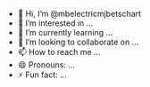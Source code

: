 - 👋 Hi, I’m @mbelectricmjbetschart
- 👀 I’m interested in ...
- 🌱 I’m currently learning ...
- 💞️ I’m looking to collaborate on ...
- 📫 How to reach me ...
- 😄 Pronouns: ...
- ⚡ Fun fact: ...

<!---
mbelectricmjbetschart/mbelectricmjbetschart is a ✨ special ✨ repository because its `README.md` (this file) appears on your GitHub profile.
You can click the Preview link to take a look at your changes.
--->
